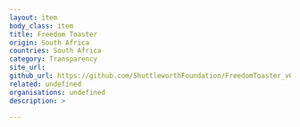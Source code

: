 ```yaml
---
layout: item
body_class: item
title: Freedom Toaster
origin: South Africa
countries: South Africa
category: Transparency
site_url: 
github_url: https://github.com/ShuttleworthFoundation/FreedomToaster_v0.1
related: undefined
organisations: undefined
description: >
  
---
```

